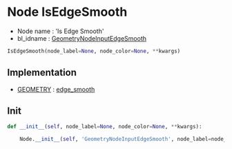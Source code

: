 # Node IsEdgeSmooth

- Node name : 'Is Edge Smooth'
- bl_idname : [GeometryNodeInputEdgeSmooth](https://docs.blender.org/api/current/bpy.types.GeometryNodeInputEdgeSmooth.html)


``` python
IsEdgeSmooth(node_label=None, node_color=None, **kwargs)
```
## Implementation

- [GEOMETRY](/docs/GeoNodes/socket_GEOMETRY.md) : [edge_smooth](/docs/GeoNodes/socket_GEOMETRY.md#edge_smooth)

## Init

``` python
def __init__(self, node_label=None, node_color=None, **kwargs):

    Node.__init__(self, 'GeometryNodeInputEdgeSmooth', node_label=node_label, node_color=node_color, **kwargs)
```
